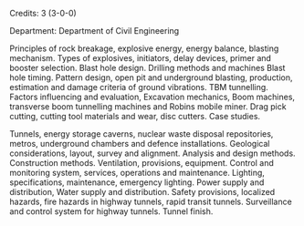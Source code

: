 Credits: 3 (3-0-0)

Department: Department of Civil Engineering

Principles of rock breakage, explosive energy, energy balance, blasting mechanism. Types of explosives, initiators, delay devices, primer and booster selection. Blast hole design. Drilling methods and machines Blast hole timing. Pattern design, open pit and underground blasting, production, estimation and damage criteria of ground vibrations. TBM tunnelling. Factors influencing and evaluation, Excavation mechanics, Boom machines, transverse boom tunnelling machines and Robins mobile miner. Drag pick cutting, cutting tool materials and wear, disc cutters. Case studies.

Tunnels, energy storage caverns, nuclear waste disposal repositories, metros, underground chambers and defence installations. Geological considerations, layout, survey and alignment. Analysis and design methods. Construction methods. Ventilation, provisions, equipment. Control and monitoring system, services, operations and maintenance. Lighting, specifications, maintenance, emergency lighting. Power supply and distribution, Water supply and distribution. Safety provisions, localized hazards, fire hazards in highway tunnels, rapid transit tunnels. Surveillance and control system for highway tunnels. Tunnel finish.